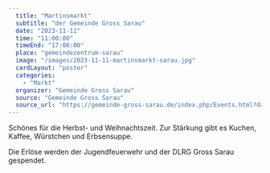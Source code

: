 ```yaml
---
  title: "Martinsmarkt"
  subtitle: "der Gemeinde Gross Sarau"
  date: "2023-11-11"
  time: "11:00:00"
  timeEnd: "17:00:00"
  place: "gemeindezentrum-sarau"
  image: "/images/2023-11-11-martinsmarkt-sarau.jpg"
  cardLayout: "poster"
  categories:
    - "Markt"
  organizer: "Gemeinde Gross Sarau"
  source: "Gemeinde Gross Sarau"
  source_url: "https://gemeinde-gross-sarau.de/index.php/Events.html?day=20231111"
---
```


Schönes für die Herbst- und Weihnachtszeit.
Zur Stärkung gibt es Kuchen, Kaffee, Würstchen und Erbsensuppe.

Die Erlöse werden der Jugendfeuerwehr und der DLRG Gross Sarau gespendet.
